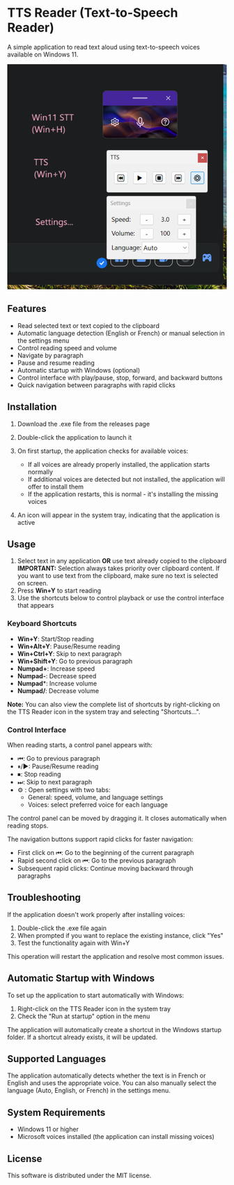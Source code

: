# TTS Reader (Text-to-Speech Reader)

A simple application to read text aloud using text-to-speech voices available on Windows 11.

![draggable Control Interface](assets/modal.png)

## Features

- Read selected text or text copied to the clipboard
- Automatic language detection (English or French) or manual selection in the settings menu
- Control reading speed and volume
- Navigate by paragraph
- Pause and resume reading
- Automatic startup with Windows (optional)
- Control interface with play/pause, stop, forward, and backward buttons
- Quick navigation between paragraphs with rapid clicks

## Installation

1. Download the .exe file from the releases page
2. Double-click the application to launch it
3. On first startup, the application checks for available voices:
   - If all voices are already properly installed, the application starts normally
   - If additional voices are detected but not installed, the application will offer to install them
   - If the application restarts, this is normal - it's installing the missing voices

4. An icon will appear in the system tray, indicating that the application is active

## Usage

1. Select text in any application **OR** use text already copied to the clipboard
   **IMPORTANT:** Selection always takes priority over clipboard content. If you want to use text from the clipboard, make sure no text is selected on screen.
2. Press **Win+Y** to start reading
3. Use the shortcuts below to control playback or use the control interface that appears

### Keyboard Shortcuts

- **Win+Y**: Start/Stop reading
- **Win+Alt+Y**: Pause/Resume reading
- **Win+Ctrl+Y**: Skip to next paragraph
- **Win+Shift+Y**: Go to previous paragraph
- **Numpad+**: Increase speed
- **Numpad-**: Decrease speed
- **Numpad***: Increase volume
- **Numpad/**: Decrease volume

**Note:** You can also view the complete list of shortcuts by right-clicking on the TTS Reader icon in the system tray and selecting "Shortcuts...".

### Control Interface

When reading starts, a control panel appears with:
- ⏮: Go to previous paragraph
- ⏸/▶: Pause/Resume reading
- ⏹: Stop reading
- ⏭: Skip to next paragraph
- ⚙ : Open settings with two tabs:
  - General: speed, volume, and language settings
  - Voices: select preferred voice for each language

The control panel can be moved by dragging it.
It closes automatically when reading stops.

The navigation buttons support rapid clicks for faster navigation:
- First click on ⏮: Go to the beginning of the current paragraph
- Rapid second click on ⏮: Go to the previous paragraph
- Subsequent rapid clicks: Continue moving backward through paragraphs

## Troubleshooting

If the application doesn't work properly after installing voices:

1. Double-click the .exe file again
2. When prompted if you want to replace the existing instance, click "Yes"
3. Test the functionality again with Win+Y

This operation will restart the application and resolve most common issues.

## Automatic Startup with Windows

To set up the application to start automatically with Windows:

1. Right-click on the TTS Reader icon in the system tray
2. Check the "Run at startup" option in the menu

The application will automatically create a shortcut in the Windows startup folder. If a shortcut already exists, it will be updated.

## Supported Languages

The application automatically detects whether the text is in French or English and uses the appropriate voice. You can also manually select the language (Auto, English, or French) in the settings menu.

## System Requirements

- Windows 11 or higher
- Microsoft voices installed (the application can install missing voices)

## License

This software is distributed under the MIT license.